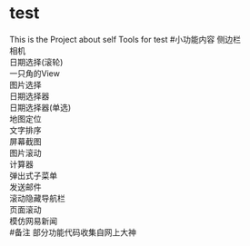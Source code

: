 # test
This is the Project about self Tools for test
#小功能内容
侧边栏<br>
相机<br>
日期选择(滚轮)<br>
一只角的View<br>
图片选择<br>
日期选择器<br>
日期选择器(单选)<br>
地图定位<br>
文字排序<br>
屏幕截图<br>
图片滚动<br>
计算器<br>
弹出式子菜单<br>
发送邮件<br>
滚动隐藏导航栏<br>
页面滚动<br>
模仿网易新闻<br>
#备注
部分功能代码收集自网上大神
